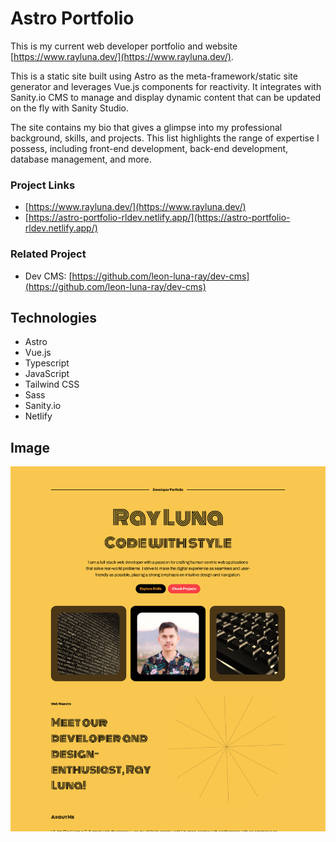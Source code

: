 # Astro Portfolio

This is my current web developer portfolio and website [https://www.rayluna.dev/](https://www.rayluna.dev/).

This is a static site built using Astro as the meta-framework/static site generator and leverages Vue.js components for reactivity. It integrates with Sanity.io CMS to manage and display dynamic content that can be updated on the fly with Sanity Studio.

The site contains my bio that gives a glimpse into my professional background, skills, and projects. This list highlights the range of expertise I possess, including front-end development, back-end development, database management, and more.

### Project Links
- [https://www.rayluna.dev/](https://www.rayluna.dev/)
- [https://astro-portfolio-rldev.netlify.app/](https://astro-portfolio-rldev.netlify.app/)

### Related Project
- Dev CMS: [https://github.com/leon-luna-ray/dev-cms](https://github.com/leon-luna-ray/dev-cms)

## Technologies

- Astro
- Vue.js
- Typescript
- JavaScript
- Tailwind CSS
- Sass
- Sanity.io
- Netlify

## Image

![Screenshot](./public/img/astro-portfolio.png)
